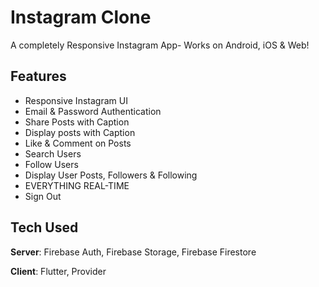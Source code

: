 # Instagram Clone

A completely Responsive Instagram App- Works on Android, iOS & Web! 

## Features
- Responsive Instagram UI
- Email & Password Authentication
- Share Posts with Caption
- Display posts with Caption
- Like & Comment on Posts
- Search Users
- Follow Users
- Display User Posts, Followers & Following
- EVERYTHING REAL-TIME
- Sign Out

## Tech Used
**Server**: Firebase Auth, Firebase Storage, Firebase Firestore

**Client**: Flutter, Provider
    

